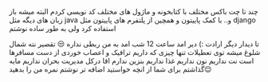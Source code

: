 چند تا چت باکس مختلف با کتابخونه و ماژول های مختلف کد نویسی کردم البته میشه باز زبان های دیگه مثل java و.. با کمک پاییتون و همچین از پلتفرم های پاییتون مثل django  استفاده کرد ولی به طور ساده نوشتم

 تا دیدار دیگر ارادت :) 
 دیر امد ساعت 12 شب امد به من ربطی نداره 😒 تقصیر نته شمال شلوغ میشه توی تعطیلات تنها چیزی که داریم ترافیک و اعصاب خوردی از دست مسافرها است نت نداریم نون نداریم غذا نداریم بنزین ندارم اقا درکل مدیریت بحران نداریم 
 مایه گذاشتم برای شما از انچه خواستید اضافه تر نوشتم نمره من را بدهید😌
